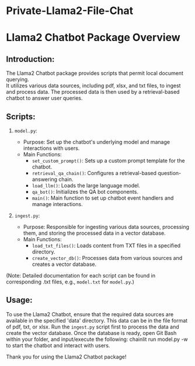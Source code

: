 # Private-Llama2-File-Chat

Llama2 Chatbot Package Overview
===============================

Introduction:
-------------
The Llama2 Chatbot package provides scripts that permit local document querying.  
It utilizes various data sources, including pdf, xlsx, and txt files, to ingest and process data. 
The processed data is then used by a retrieval-based chatbot to answer user queries.

Scripts:
--------
1. `model.py`:
    - Purpose: Set up the chatbot's underlying model and manage interactions with users.
    - Main Functions: 
        - `set_custom_prompt()`: Sets up a custom prompt template for the chatbot.
        - `retrieval_qa_chain()`: Configures a retrieval-based question-answering chain.
        - `load_llm()`: Loads the large language model.
        - `qa_bot()`: Initializes the QA bot components.
        - `main()`: Main function to set up chatbot event handlers and manage interactions.

2. `ingest.py`:
    - Purpose: Responsible for ingesting various data sources, processing them, and storing the processed data in a vector database.
    - Main Functions:
        - `load_txt_files()`: Loads content from TXT files in a specified directory.
        - `create_vector_db()`: Processes data from various sources and creates a vector database.

(Note: Detailed documentation for each script can be found in corresponding .txt files, e.g., `model.txt` for `model.py`.)

Usage:
------
To use the Llama2 Chatbot, ensure that the required data sources are available in the specified 'data' directory. 
This data can be in the file format of pdf, txt, or xlsx.
Run the `ingest.py` script first to process the data and create the vector database. 
Once the database is ready, open Git Bash within your folder, and input/execute the following: chainlit run model.py -w to start the chatbot and interact with users.

Thank you for using the Llama2 Chatbot package!
